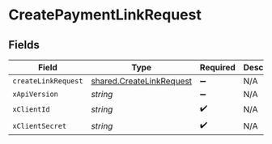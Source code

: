 # CreatePaymentLinkRequest


## Fields

| Field                                                                | Type                                                                 | Required                                                             | Description                                                          |
| -------------------------------------------------------------------- | -------------------------------------------------------------------- | -------------------------------------------------------------------- | -------------------------------------------------------------------- |
| `createLinkRequest`                                                  | [shared.CreateLinkRequest](../../models/shared/createlinkrequest.md) | :heavy_minus_sign:                                                   | N/A                                                                  |
| `xApiVersion`                                                        | *string*                                                             | :heavy_minus_sign:                                                   | N/A                                                                  |
| `xClientId`                                                          | *string*                                                             | :heavy_check_mark:                                                   | N/A                                                                  |
| `xClientSecret`                                                      | *string*                                                             | :heavy_check_mark:                                                   | N/A                                                                  |